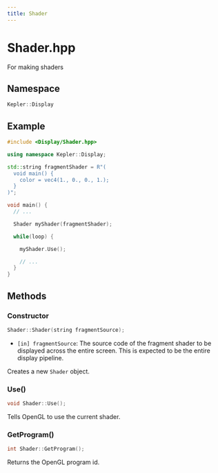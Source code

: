 ```yaml
---
title: Shader
---
```


# Shader.hpp

For making shaders

## Namespace

```cpp
Kepler::Display
```

## Example

```cpp
#include <Display/Shader.hpp>

using namespace Kepler::Display;

std::string fragmentShader = R"(
  void main() {
    color = vec4(1., 0., 0., 1.);
  }
)";

void main() {
  // ...

  Shader myShader(fragmentShader);

  while(loop) {

    myShader.Use();

    // ...
  }
}
```

## Methods

### Constructor

```cpp
Shader::Shader(string fragmentSource);
```

- `[in] fragmentSource`: The source code of the fragment shader to be displayed
across the entire screen. This is expected to be the entire display pipeline.

Creates a new `Shader` object.

### Use()

```cpp
void Shader::Use();
```

Tells OpenGL to use the current shader.

### GetProgram() <span class="badge proposed" />

```cpp
int Shader::GetProgram();
```

Returns the OpenGL program id.
